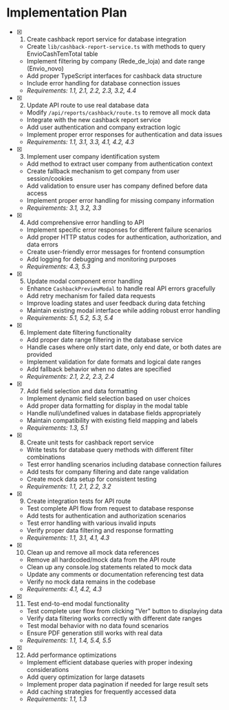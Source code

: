 # Implementation Plan

- [x] 1. Create cashback report service for database integration


  - Create `lib/cashback-report-service.ts` with methods to query EnvioCashTemTotal table
  - Implement filtering by company (Rede_de_loja) and date range (Envio_novo)
  - Add proper TypeScript interfaces for cashback data structure
  - Include error handling for database connection issues
  - _Requirements: 1.1, 2.1, 2.2, 2.3, 3.2, 4.4_

- [x] 2. Update API route to use real database data


  - Modify `/api/reports/cashback/route.ts` to remove all mock data
  - Integrate with the new cashback report service
  - Add user authentication and company extraction logic
  - Implement proper error responses for authentication and data issues
  - _Requirements: 1.1, 3.1, 3.3, 4.1, 4.2, 4.3_

- [x] 3. Implement user company identification system


  - Add method to extract user company from authentication context
  - Create fallback mechanism to get company from user session/cookies
  - Add validation to ensure user has company defined before data access
  - Implement proper error handling for missing company information
  - _Requirements: 3.1, 3.2, 3.3_

- [x] 4. Add comprehensive error handling to API


  - Implement specific error responses for different failure scenarios
  - Add proper HTTP status codes for authentication, authorization, and data errors
  - Create user-friendly error messages for frontend consumption
  - Add logging for debugging and monitoring purposes
  - _Requirements: 4.3, 5.3_

- [x] 5. Update modal component error handling


  - Enhance `CashbackPreviewModal` to handle real API errors gracefully
  - Add retry mechanism for failed data requests
  - Improve loading states and user feedback during data fetching
  - Maintain existing modal interface while adding robust error handling
  - _Requirements: 5.1, 5.2, 5.3, 5.4_

- [x] 6. Implement date filtering functionality


  - Add proper date range filtering in the database service
  - Handle cases where only start date, only end date, or both dates are provided
  - Implement validation for date formats and logical date ranges
  - Add fallback behavior when no dates are specified
  - _Requirements: 2.1, 2.2, 2.3, 2.4_

- [x] 7. Add field selection and data formatting


  - Implement dynamic field selection based on user choices
  - Add proper data formatting for display in the modal table
  - Handle null/undefined values in database fields appropriately
  - Maintain compatibility with existing field mapping and labels
  - _Requirements: 1.3, 5.1_

- [x] 8. Create unit tests for cashback report service


  - Write tests for database query methods with different filter combinations
  - Test error handling scenarios including database connection failures
  - Add tests for company filtering and date range validation
  - Create mock data setup for consistent testing
  - _Requirements: 1.1, 2.1, 2.2, 3.2_

- [x] 9. Create integration tests for API route


  - Test complete API flow from request to database response
  - Add tests for authentication and authorization scenarios
  - Test error handling with various invalid inputs
  - Verify proper data filtering and response formatting
  - _Requirements: 1.1, 3.1, 4.1, 4.3_

- [x] 10. Clean up and remove all mock data references


  - Remove all hardcoded/mock data from the API route
  - Clean up any console.log statements related to mock data
  - Update any comments or documentation referencing test data
  - Verify no mock data remains in the codebase
  - _Requirements: 4.1, 4.2, 4.3_

- [x] 11. Test end-to-end modal functionality


  - Test complete user flow from clicking "Ver" button to displaying data
  - Verify data filtering works correctly with different date ranges
  - Test modal behavior with no data found scenarios
  - Ensure PDF generation still works with real data
  - _Requirements: 1.1, 1.4, 5.4, 5.5_

- [x] 12. Add performance optimizations





  - Implement efficient database queries with proper indexing considerations
  - Add query optimization for large datasets
  - Implement proper data pagination if needed for large result sets
  - Add caching strategies for frequently accessed data
  - _Requirements: 1.1, 1.3_